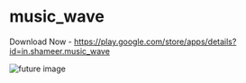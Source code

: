 # music_wave
Download Now - https://play.google.com/store/apps/details?id=in.shameer.music_wave

![future image](https://user-images.githubusercontent.com/92718077/205127584-2d34bb9d-6dae-4635-ba48-2b870e9b04ce.png)
